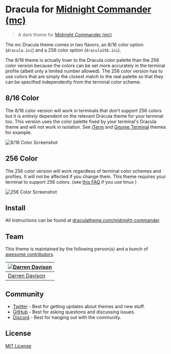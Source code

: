 # Dracula for [Midnight Commander (mc)](https://midnight-commander.org/)

> A dark theme for [Midnight Commander (mc)](https://midnight-commander.org/)

The mc Dracula theme comes in two flavors, an 8/16 color option (`dracula.ini`) and a 256 color option (`dracula256.ini`).

The 8/16 theme is actually truer to the Dracula color palette than the 256 color version because the colors can be set more accurately in the terminal profile (albeit only a limited number allowed). The 256 color version has to use colors that are simply the closest match to the real palette so that they can be specified independently from the terminal color scheme.

## 8/16 Color

The 8/16 color version will work in terminals that don't support 256 colors but it is _entirely_ dependent on the relevant Dracula theme for your terminal too. This version uses the color palette fixed by your terminal's Dracula theme and will not work in isolation. See [iTerm](https://draculatheme.com/iterm/) and [Gnome Terminal](https://draculatheme.com/gnome-terminal/) themes for example.

![8/16 Color Screenshot](./screenshot.png)

## 256 Color

The 256 color version will work regardless of terminal color schemes and profiles. It will not be affected if you change them. This theme requires your terminal to support 256 colors. (see [this FAQ](https://github.com/tmux/tmux/wiki/FAQ#how-do-i-use-a-256-colour-terminal) if you use tmux )

![256 Color Screenshot](./screenshot256.png)

## Install

All instructions can be found at [draculatheme.com/midnight-commander](https://draculatheme.com/midnight-commander).

## Team

This theme is maintained by the following person(s) and a bunch of [awesome contributors](https://github.com/dracula/midnight-commander/graphs/contributors).

| [![Darren Davison](https://avatars0.githubusercontent.com/u/591251?v=3&s=70)](https://github.com/davison) |
| --------------------------------------------------------------------------------------------------------- |
| [Darren Davison](https://github.com/davison)                                                              |

## Community

- [Twitter](https://twitter.com/draculatheme) - Best for getting updates about themes and new stuff.
- [GitHub](https://github.com/dracula/dracula-theme/discussions) - Best for asking questions and discussing issues.
- [Discord](https://draculatheme.com/discord-invite) - Best for hanging out with the community.

## License

[MIT License](./LICENSE)
